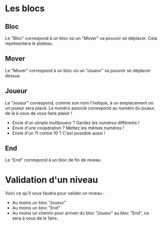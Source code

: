 # Les blocs #

## Bloc ##

Le "Bloc" correspond à un bloc où un "Mover" va pouvoir se déplacer. Cela représentera le plateau.

## Mover ##

Le "Mover" correspond à un bloc où un "Joueur" va pouvoir se déplacer dessus.

## Joueur ##

Le "Joueur" correspond, comme son nom l'indique, à un emplacement où un joueur sera placé.
Le numéro associé correspond au numéro du joueur, de là à vous de vous faire plaisir !
  * Envie d'un simple multijoueur ? Gardez les numéros différents !
  * Envie d'une coopération ? Mettez les mêmes numéros !
  * Envie d'un 11 contre 10 ? C'est possible aussi !

## End ##

Le "End" correspond à un bloc de fin de niveau.

# Validation d'un niveau #

Voici ce qu'il vous faudra pour valider un niveau :
  * Au moins un bloc "Joueur"
  * Au moins un bloc "End"
  * Au moins un chemin pour arriver du bloc "Joueur" au bloc "End", ce sera à vous de le faire.
